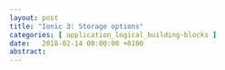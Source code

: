 ```yaml
---
layout: post
title: "Ionic 3: Storage options"
categories: [ application_logical_building-blocks ]
date:   2018-02-14 00:00:00 +0100
abstract: 
---
```

